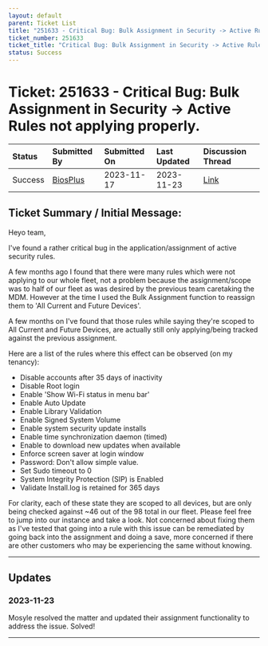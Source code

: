 ```yaml
---
layout: default
parent: Ticket List
title: "251633 - Critical Bug: Bulk Assignment in Security -> Active Rules not applying properly."
ticket_number: 251633
ticket_title: "Critical Bug: Bulk Assignment in Security -> Active Rules not applying properly."
status: Success
---
```


# Ticket: 251633 - Critical Bug: Bulk Assignment in Security -> Active Rules not applying properly.

| Status | Submitted By | Submitted On | Last Updated | Discussion Thread |
|:---|:---|:---|:---|:---|
| Success | [BiosPlus](https://github.com/BiosPlus) | 2023-11-17 | 2023-11-23 | [Link]() |

## Ticket Summary / Initial Message:

Heyo team,

I've found a rather critical bug in the application/assignment of active security rules.

A few months ago I found that there were many rules which were not applying to our whole fleet, not a problem because the assignment/scope was to half of our fleet as was desired by the previous team caretaking the MDM. However at the time I used the Bulk Assignment function to reassign them to 'All Current and Future Devices'.

A few months on I've found that those rules while saying they're scoped to All Current and Future Devices, are actually still only applying/being tracked against the previous assignment.

Here are a list of the rules where this effect can be observed (on my tenancy):
- Disable accounts after 35 days of inactivity
- Disable Root login
- Enable 'Show Wi-Fi status in menu bar'
- Enable Auto Update
- Enable Library Validation
- Enable Signed System Volume
- Enable system security update installs
- Enable time synchronization daemon (timed)
- Enable to download new updates when available
- Enforce screen saver at login window
- Password: Don't allow simple value.
- Set Sudo timeout to 0
- System Integrity Protection (SIP) is Enabled
- Validate Install.log is retained for 365 days

For clarity, each of these state they are scoped to all devices, but are only being checked against ~46 out of the 98 total in our fleet.
Please feel free to jump into our instance and take a look. Not concerned about fixing them as I've tested that going into a rule with this issue can be remediated by going back into the assignment and doing a save, more concerned if there are other customers who may be experiencing the same without knowing.

---

## Updates

<!-- 
Please do descending order for recency, oldest -> most recent
Replace line breaks with <br><br> tags

Quick template:
### Date YYYY-MM-DD

|From: | Mosyle Support |
|:---|:---|
|| *Paragraph 1<br><br>Paragraph 2<br><br>Paragraph 3<br><br>.* |

-->

### 2023-11-23

Mosyle resolved the matter and updated their assignment functionality to address the issue. Solved!

---